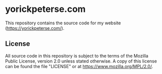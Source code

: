 # yorickpeterse.com

This repository contains the source code for my website
(<https://yorickpeterse.com/>).

## License

All source code in this repository is subject to the terms of the Mozilla Public
License, version 2.0 unless stated otherwise. A copy of this license can be
found the file "LICENSE" or at <https://www.mozilla.org/MPL/2.0/>.
